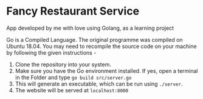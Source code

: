 # Fancy Restaurant Service

App developed by me with love using Golang, as a learning project

Go is a Compiled Language. The original programme was compiled on Ubuntu 18.04. You may need to recompile the source code on your machine by following the given instructions -

1. Clone the repository into your system.
2. Make sure you have the Go environment installed. If yes, open a terminal in the Folder and type `go build src/server.go`
3. This will generate an executable, which can be run using `./server`.
4. The website will be served at `localhost:8000`
